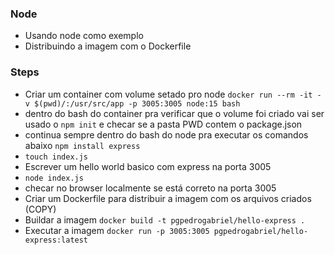 ### Node

- Usando node como exemplo
- Distribuindo a imagem com o Dockerfile

### Steps

- Criar um container com volume setado pro node `docker run --rm -it -v $(pwd)/:/usr/src/app -p 3005:3005 node:15 bash`
- dentro do bash do container pra verificar que o volume foi criado vai ser usado o `npm init` e checar se a pasta PWD contem o package.json
- continua sempre dentro do bash do node pra executar os comandos abaixo `npm install express`
- `touch index.js`
- Escrever um hello world basico com express na porta 3005
- `node index.js`
- checar no browser localmente se está correto na porta 3005
- Criar um Dockerfile para distribuir a imagem com os arquivos criados (COPY)
- Buildar a imagem `docker build -t pgpedrogabriel/hello-express .`
- Executar a imagem `docker run -p 3005:3005 pgpedrogabriel/hello-express:latest`
